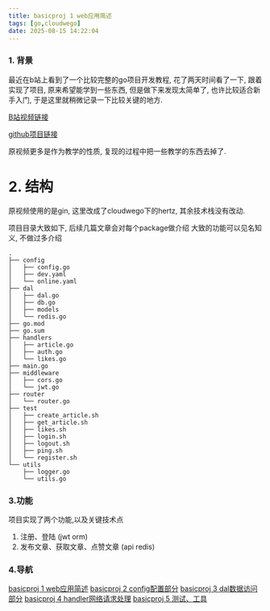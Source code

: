```yaml
---
title: basicproj 1 web应用简述
tags: [go,cloudwego]
date: 2025-08-15 14:22:04
---
```


### 1. 背景
最近在b站上看到了一个比较完整的go项目开发教程, 花了两天时间看了一下, 跟着实现了项目, 原来希望能学到一些东西, 但是做下来发现太简单了, 也许比较适合新手入门, 于是这里就稍微记录一下比较关键的地方.

[B站视频链接](https://www.bilibili.com/video/BV1BY4UefEkM)

[github项目链接](https://github.com/imag-er/basicproj)

原视频更多是作为教学的性质, 复现的过程中把一些教学的东西去掉了.

# 2. 结构
原视频使用的是gin, 这里改成了cloudwego下的hertz, 其余技术栈没有改动.

项目目录大致如下, 后续几篇文章会对每个package做介绍
大致的功能可以见名知义, 不做过多介绍
```shell
.
├── config
│   ├── config.go
│   ├── dev.yaml
│   └── online.yaml
├── dal
│   ├── dal.go
│   ├── db.go
│   ├── models
│   └── redis.go
├── go.mod
├── go.sum
├── handlers
│   ├── article.go
│   ├── auth.go
│   └── likes.go
├── main.go
├── middleware
│   ├── cors.go
│   └── jwt.go
├── router
│   └── router.go
├── test
│   ├── create_article.sh
│   ├── get_article.sh
│   ├── likes.sh
│   ├── login.sh
│   ├── logout.sh
│   ├── ping.sh
│   └── register.sh
└── utils
    ├── logger.go
    └── utils.go
```

### 3.功能
项目实现了两个功能,以及关键技术点
1. 注册、登陆 (jwt orm)
2. 发布文章、获取文章、点赞文章 (api redis)

### 4.导航
[basicproj 1 web应用简述](https://imag-er.github.io/2025/08/15/basicproj-1-web%E5%BA%94%E7%94%A8%E7%AE%80%E8%BF%B0/)
[basicproj 2 config配置部分](https://imag-er.github.io/2025/08/15/basicproj-2-config%E9%85%8D%E7%BD%AE%E9%83%A8%E5%88%86/)
[basicproj 3 dal数据访问部分](https://imag-er.github.io/2025/08/15/basicproj-3-dal%E6%95%B0%E6%8D%AE%E8%AE%BF%E9%97%AE%E9%83%A8%E5%88%86/)
[basicproj 4 handler网络请求处理](https://imag-er.github.io/2025/08/15/basicproj-4-handler%E7%BD%91%E7%BB%9C%E8%AF%B7%E6%B1%82%E5%A4%84%E7%90%86/)
[basicproj 5 测试、工具](https://imag-er.github.io/2025/08/15/basicproj-5-%E6%B5%8B%E8%AF%95%E3%80%81%E5%B7%A5%E5%85%B7/)